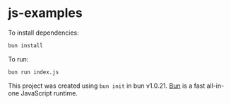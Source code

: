 # js-examples

To install dependencies:

```bash
bun install
```

To run:

```bash
bun run index.js
```

This project was created using `bun init` in bun v1.0.21. [Bun](https://bun.sh) is a fast all-in-one JavaScript runtime.

